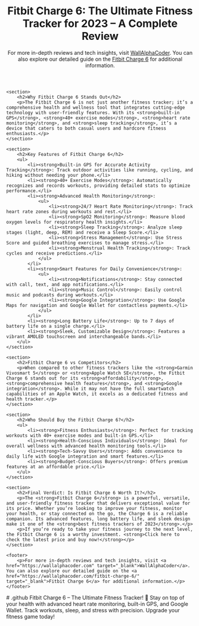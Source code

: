 <!DOCTYPE html>
<html lang="en">
<head>
    <meta charset="UTF-8">
    <meta name="viewport" content="width=device-width, initial-scale=1.0">
    <meta name="description" content="Fitbit Charge 6: The Ultimate Fitness Tracker for 2023 – A Complete Review. Learn about its features, benefits, and why it's one of the best fitness trackers of 2023.">
    <meta name="keywords" content="Fitbit Charge 6, fitness tracker, health monitoring, built-in GPS, sleep tracking, heart rate monitor, Google integration, battery life">
    <title>Fitbit Charge 6: The Ultimate Fitness Tracker for 2023</title>
</head>
<body>
    <header>
        <h1>Fitbit Charge 6: The Ultimate Fitness Tracker for 2023 – A Complete Review</h1>
        <p>For more in-depth reviews and tech insights, visit <a href="https://wallalphacoder.com" target="_blank">WallAlphaCoder</a>. You can also explore our detailed guide on the <a href="https://wallalphacoder.com/fitbit-charge-6/" target="_blank">Fitbit Charge 6</a> for additional information.</p>
    </header>

    <section>
        <h2>Why Fitbit Charge 6 Stands Out</h2>
        <p>The Fitbit Charge 6 is not just another fitness tracker; it’s a comprehensive health and wellness tool that integrates cutting-edge technology with user-friendly features. With its <strong>built-in GPS</strong>, <strong>40+ exercise modes</strong>, <strong>heart rate monitoring</strong>, and <strong>sleep tracking</strong>, it’s a device that caters to both casual users and hardcore fitness enthusiasts.</p>
    </section>

    <section>
        <h2>Key Features of Fitbit Charge 6</h2>
        <ul>
            <li><strong>Built-in GPS for Accurate Activity Tracking</strong>: Track outdoor activities like running, cycling, and hiking without needing your phone.</li>
            <li><strong>40+ Exercise Modes</strong>: Automatically recognizes and records workouts, providing detailed stats to optimize performance.</li>
            <li><strong>Advanced Health Monitoring</strong>:
                <ul>
                    <li><strong>24/7 Heart Rate Monitoring</strong>: Track heart rate zones during workouts and rest.</li>
                    <li><strong>SpO2 Monitoring</strong>: Measure blood oxygen levels for respiratory health insights.</li>
                    <li><strong>Sleep Tracking</strong>: Analyze sleep stages (light, deep, REM) and receive a Sleep Score.</li>
                    <li><strong>Stress Management</strong>: Use Stress Score and guided breathing exercises to manage stress.</li>
                    <li><strong>Menstrual Health Tracking</strong>: Track cycles and receive predictions.</li>
                </ul>
            </li>
            <li><strong>Smart Features for Daily Convenience</strong>:
                <ul>
                    <li><strong>Notifications</strong>: Stay connected with call, text, and app notifications.</li>
                    <li><strong>Music Control</strong>: Easily control music and podcasts during workouts.</li>
                    <li><strong>Google Integration</strong>: Use Google Maps for navigation and Google Wallet for contactless payments.</li>
                </ul>
            </li>
            <li><strong>Long Battery Life</strong>: Up to 7 days of battery life on a single charge.</li>
            <li><strong>Sleek, Customizable Design</strong>: Features a vibrant AMOLED touchscreen and interchangeable bands.</li>
        </ul>
    </section>

    <section>
        <h2>Fitbit Charge 6 vs Competitors</h2>
        <p>When compared to other fitness trackers like the <strong>Garmin Vivosmart 5</strong> or <strong>Apple Watch SE</strong>, the Fitbit Charge 6 stands out for its <strong>affordability</strong>, <strong>comprehensive health features</strong>, and <strong>Google integration</strong>. While it may not have the full smartwatch capabilities of an Apple Watch, it excels as a dedicated fitness and health tracker.</p>
    </section>

    <section>
        <h2>Who Should Buy the Fitbit Charge 6?</h2>
        <ul>
            <li><strong>Fitness Enthusiasts</strong>: Perfect for tracking workouts with 40+ exercise modes and built-in GPS.</li>
            <li><strong>Health-Conscious Individuals</strong>: Ideal for overall wellness with advanced health monitoring tools.</li>
            <li><strong>Tech-Savvy Users</strong>: Adds convenience to daily life with Google integration and smart features.</li>
            <li><strong>Budget-Conscious Buyers</strong>: Offers premium features at an affordable price.</li>
        </ul>
    </section>

    <section>
        <h2>Final Verdict: Is Fitbit Charge 6 Worth It?</h2>
        <p>The <strong>Fitbit Charge 6</strong> is a powerful, versatile, and user-friendly fitness tracker that delivers exceptional value for its price. Whether you’re looking to improve your fitness, monitor your health, or stay connected on the go, the Charge 6 is a reliable companion. Its advanced features, long battery life, and sleek design make it one of the <strong>best fitness trackers of 2023</strong>.</p>
        <p>If you’re ready to take your fitness journey to the next level, the Fitbit Charge 6 is a worthy investment. <strong>Click here to check the latest price and buy now!</strong></p>
    </section>

    <footer>
        <p>For more in-depth reviews and tech insights, visit <a href="https://wallalphacoder.com" target="_blank">WallAlphaCoder</a>. You can also explore our detailed guide on the <a href="https://wallalphacoder.com/fitbit-charge-6/" target="_blank">Fitbit Charge 6</a> for additional information.</p>
    </footer>
</body>
</html>
# .github
Fitbit Charge 6 – The Ultimate Fitness Tracker! 🚀 Stay on top of your health with advanced heart rate monitoring, built-in GPS, and Google Wallet. Track workouts, sleep, and stress with precision. Upgrade your fitness game today!
